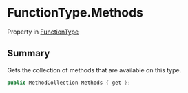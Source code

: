 # FunctionType.Methods

Property in [FunctionType](/docs/api/csharp/yarn.functiontype.md)

## Summary


Gets the collection of methods that are available on this type.


```csharp
public MethodCollection Methods { get };
```

